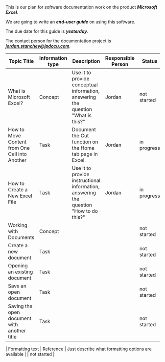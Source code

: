 This is our plan for software documentation work on the product _**Microsoft Excel**_.

We are going to write an _**end-user guide**_ on using this software.

The due date for this guide is _**yesterday**_.

The contact person for the documentation project is _**[jordan.stanchev@jpdocu.com](mailto:jordan.stanchev@jpdocu.com)**_.

|Topic Title | Information type | Description | Responsible Person|  Status|
| --| --- | --- | -- | -- |
|What is Microsoft Excel?| Concept | Use it to provide conceptual information, answering the question "What is this?" | Jordan | not started |
| How to Move Content from One Cell into Another | Task | Document the Cut function on the Home tab page in Excel. | Jordan | in progress |
|How to Create a New Excel File | Task | Use it to provide instructional information, answering the question "How to do this?" | Jordan | in progress |
| Working with Documents | Concept | | | not started |
| Create a new document | Task|  |  | not started |
| Opening an existing document | Task|  |  | not started |
| Save an open document | Task |  | | not started |
| Saving the open document with another title | Task|  | | not started |



| Formatting text | Reference | Just describe what formatting options are available | | not started |

